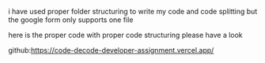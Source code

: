i have used proper folder structuring to write my code and code splitting but the google form only supports one file

here is the proper code with proper code structuring please have a look

github:https://code-decode-developer-assignment.vercel.app/
